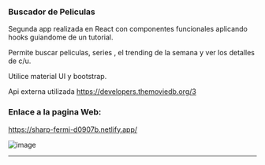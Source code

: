 
###  Buscador de Peliculas
Segunda app realizada en React con componentes funcionales aplicando hooks guiandome de un tutorial.

Permite buscar peliculas, series , el trending de la semana y ver los detalles de c/u.

Utilice material UI y bootstrap.

Api externa utilizada https://developers.themoviedb.org/3


### Enlace a la pagina Web:
https://sharp-fermi-d0907b.netlify.app/

![image](https://i.postimg.cc/HxcCRYQ2/Captura.png)





------------
